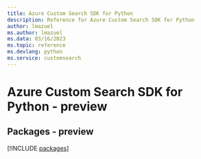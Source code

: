 ```yaml
---
title: Azure Custom Search SDK for Python
description: Reference for Azure Custom Search SDK for Python
author: lmazuel
ms.author: lmazuel
ms.data: 03/16/2023
ms.topic: reference
ms.devlang: python
ms.service: customsearch
---
```

# Azure Custom Search SDK for Python - preview
## Packages - preview
[!INCLUDE [packages](custom-search-index.md)]